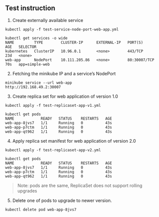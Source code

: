## Test instruction
1. Create externally available service
```
kubectl apply -f test-service-node-port-web-app.yml
```
```
kubectl get services -o wide
NAME         TYPE        CLUSTER-IP      EXTERNAL-IP   PORT(S)        AGE   SELECTOR
kubernetes   ClusterIP   10.96.0.1       <none>        443/TCP        23d   <none>
web-app      NodePort    10.111.205.86   <none>        80:30007/TCP   70s   app=simple-web
```
2. Fetching the minikube IP and a service’s NodePort
```
minikube service --url web-app
http://192.168.49.2:30007
```
3. Create replica set for web application of version 1.0
```
kubectl apply -f test-replicaset-app-v1.yml
```
```
kubectl get pods
NAME            READY   STATUS    RESTARTS   AGE
web-app-8jvs7   1/1     Running   0          43s
web-app-p7ctm   1/1     Running   0          43s
web-app-qt962   1/1     Running   0          43s
```
4. Apply replica set manifest for web application of version 2.0
```
kubectl apply -f test-replicaset-app-v2.yml
```
```
kubectl get pods
NAME            READY   STATUS    RESTARTS   AGE
web-app-8jvs7   1/1     Running   0          43s
web-app-p7ctm   1/1     Running   0          43s
web-app-qt962   1/1     Running   0          43s
```
> Note: pods are the same, ReplicaSet does not support rolling upgrades

5. Delete one of pods to upgrade to newer version.
```
kubectl delete pod web-app-8jvs7
```